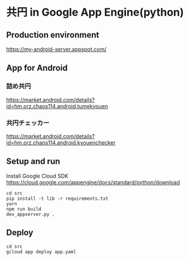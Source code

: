 # 共円 in Google App Engine(python)

## Production environment

https://my-android-server.appspot.com/

## App for Android

### 詰め共円

https://market.android.com/details?id=hm.orz.chaos114.android.tumekyouen

### 共円チェッカー

https://market.android.com/details?id=hm.orz.chaos114.android.kyouenchecker

## Setup and run

Install Google Cloud SDK
https://cloud.google.com/appengine/docs/standard/python/download

```
cd src
pip install -t lib -r requirements.txt
yarn
npm run build
dev_appserver.py .
```

## Deploy

```
cd src
gcloud app deploy app.yaml
```
